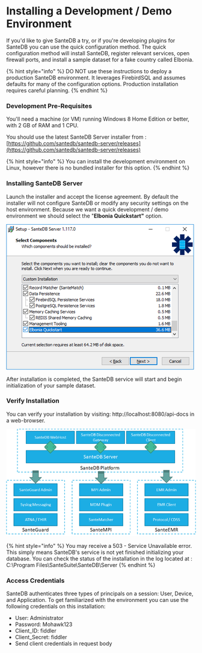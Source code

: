# Installing a Development / Demo Environment

If you'd like to give SanteDB a try, or if you're developing plugins for SanteDB you can use the quick configuration method. The quick configuration method will install SanteDB, register relevant services, open firewall ports, and install a sample dataset for a fake country called Elbonia.

{% hint style="info" %}
DO NOT use these instructions to deploy a production SanteDB environment. It leverages FirebirdSQL and assumes defaults for many of the configuration options. Production installation requires careful planning.
{% endhint %}

### Development Pre-Requisites

You'll need a machine \(or VM\) running Windows 8 Home Edition or better, with 2 GB of RAM and 1 CPU. 

You should use the latest SanteDB Server installer from : [https://github.com/santedb/santedb-server/releases](https://github.com/santedb/santedb-server/releases) 

{% hint style="info" %}
You can install the development environment on Linux, however there is no bundled installer for this option. 
{% endhint %}

### Installing SanteDB Server

Launch the installer and accept the license agreement. By default the installer will not configure SanteDB or modify any security settings on the host environment. Because we want a quick development / demo environment we should select the "**Elbonia Quickstart"** option.

![Select the Elbonia Quickstart Option](../../../.gitbook/assets/image%20%2862%29.png)

After installation is completed, the SanteDB service will start and begin initialization of your sample dataset.

### Verify Installation

You can verify your installation by visiting: http://localhost:8080/api-docs in a web-browser.

![SanteDB&apos;s OpenAPI Documentation](../../../.gitbook/assets/image%20%2819%29.png)

{% hint style="info" %}
You may receive a 503 - Service Unavailable error. This simply means SanteDB's service is not yet finished initializing your database. You can check the status of the installation in the log located at : C:\Program Files\SanteSuite\SanteDB\Server
{% endhint %}

### Access Credentials

SanteDB authenticates three types of principals on a session: User, Device, and Application. To get familiarized with the environment you can use the following credentials on this installation:

* User: Administrator
* Password: Mohawk123
* Client\_ID: fiddler
* Client\_Secret: fiddler
* Send client credentials in request body

